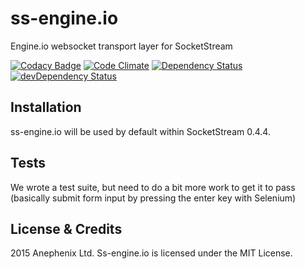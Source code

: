 ss-engine.io
============

Engine.io websocket transport layer for SocketStream

[![Codacy Badge](http://api.codacy.com:80/project/badge/bc995475b9284476bf27deb045f61158)](https://www.codacy.com/app/paulbjensen/ss-engine-io)
[![Code Climate](https://codeclimate.com/github/socketstream/ss-engine.io/badges/gpa.svg)](https://codeclimate.com/github/socketstream/ss-engine.io)
[![Dependency Status](https://david-dm.org/socketstream/ss-engine.io.svg)](https://david-dm.org/socketstream/ss-engine.io)
[![devDependency Status](https://david-dm.org/socketstream/ss-engine.io/dev-status.svg)](https://david-dm.org/socketstream/ss-engine.io#info=devDependencies)

Installation
---

ss-engine.io will be used by default within SocketStream 0.4.4.

Tests
---

We wrote a test suite, but need to do a bit more work to get it to pass (basically submit form input by pressing the enter key with Selenium)
 
License & Credits
---

2015 Anephenix Ltd. Ss-engine.io is licensed under the MIT License.